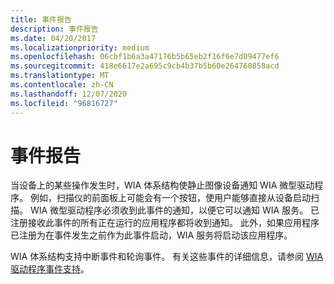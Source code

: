 ```yaml
---
title: 事件报告
description: 事件报告
ms.date: 04/20/2017
ms.localizationpriority: medium
ms.openlocfilehash: 06cbf1b6a3a47176b5b65eb2f16f6e7d09477ef6
ms.sourcegitcommit: 418e6617e2a695c9cb4b37b5b60e264760858acd
ms.translationtype: MT
ms.contentlocale: zh-CN
ms.lasthandoff: 12/07/2020
ms.locfileid: "96816727"
---
```

# <a name="event-reporting"></a>事件报告





当设备上的某些操作发生时，WIA 体系结构使静止图像设备通知 WIA 微型驱动程序。 例如，扫描仪的前面板上可能会有一个按钮，使用户能够直接从设备启动扫描。 WIA 微型驱动程序必须收到此事件的通知，以便它可以通知 WIA 服务。 已注册接收此事件的所有正在运行的应用程序都将收到通知。 此外，如果应用程序已注册为在事件发生之前作为此事件启动，WIA 服务将启动该应用程序。

WIA 体系结构支持中断事件和轮询事件。 有关这些事件的详细信息，请参阅 [WIA 驱动程序事件支持](wia-driver-event-support.md)。

 

 




